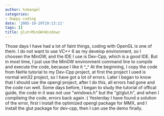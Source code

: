 ```yaml
---
author: hzmangel
categories:
- Happy coding
date: '2005-10-29T19:13:11'
tags: []
title: glut+MinGW+Windowz
---
```

Those days I have had a lot of faint things, coding with OpenGL is one of them.
I do not want to use VC++ 6 as my develop environment, so I choosen the MinGW, and the IDE I use is Dev-Cpp, which is a good IDE. But in most time, I just use the MinGW environment command line to compile and execute the code, because I like it ^_^
At the beginning, I copy the code from NeHe tutorial to my Dev-Cpp project, at first the project I used is normal win32 project, so I have got a lot of errors. Later I began to know that I should use the opengl project, after I do this, all errors had gone and the code run well.
Some days before, I began to study the tutorial of offical guide, the code in it was not use "windows.h" but the "gl/glut.h", and when I complieing the code, errors back again :(
Yesterday I have found a solution of the error, first I install the optimized opengl package for MMX, and I install the glut package for dev-cpp, then I can use the demo finally.